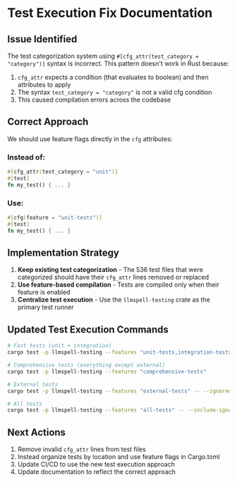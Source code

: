 # Test Execution Fix Documentation

## Issue Identified

The test categorization system using `#[cfg_attr(test_category = "category")]` syntax is incorrect. This pattern doesn't work in Rust because:

1. `cfg_attr` expects a condition (that evaluates to boolean) and then attributes to apply
2. The syntax `test_category = "category"` is not a valid cfg condition
3. This caused compilation errors across the codebase

## Correct Approach

We should use feature flags directly in the `cfg` attributes:

### Instead of:
```rust
#[cfg_attr(test_category = "unit")]
#[test]
fn my_test() { ... }
```

### Use:
```rust
#[cfg(feature = "unit-tests")]
#[test]
fn my_test() { ... }
```

## Implementation Strategy

1. **Keep existing test categorization** - The 536 test files that were categorized should have their `cfg_attr` lines removed or replaced
2. **Use feature-based compilation** - Tests are compiled only when their feature is enabled
3. **Centralize test execution** - Use the `llmspell-testing` crate as the primary test runner

## Updated Test Execution Commands

```bash
# Fast tests (unit + integration)
cargo test -p llmspell-testing --features "unit-tests,integration-tests"

# Comprehensive tests (everything except external)
cargo test -p llmspell-testing --features "comprehensive-tests"

# External tests
cargo test -p llmspell-testing --features "external-tests" -- --ignored

# All tests
cargo test -p llmspell-testing --features "all-tests" -- --include-ignored
```

## Next Actions

1. Remove invalid `cfg_attr` lines from test files
2. Instead organize tests by location and use feature flags in Cargo.toml
3. Update CI/CD to use the new test execution approach
4. Update documentation to reflect the correct approach